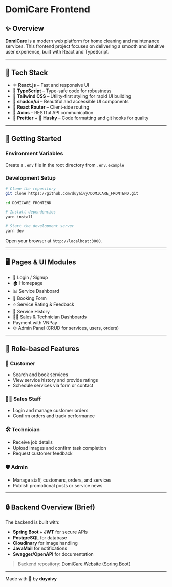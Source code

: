 # DomiCare Frontend

## ✨ Overview

**DomiCare** is a modern web platform for home cleaning and maintenance services. This frontend project focuses on delivering a smooth and intuitive user experience, built with React and TypeScript.

---

## 🚀 Tech Stack

- ⚛️ **React.js** – Fast and responsive UI
- 🔡 **TypeScript** – Type-safe code for robustness
- 🎨 **Tailwind CSS** – Utility-first styling for rapid UI building
- 🧩 **shadcn/ui** – Beautiful and accessible UI components
- 🔄 **React Router** – Client-side routing
- 🔗 **Axios** – RESTful API communication
- 🧼 **Prettier** + 🦊 **Husky** – Code formatting and git hooks for quality

---

## 🧪 Getting Started

### Environment Variables

Create a `.env` file in the root directory from `.env.example`

### Development Setup

```bash
# Clone the repository
git clone https://github.com/duyaivy/DOMICARE_FRONTEND.git

cd DOMICARE_FRONTEND

# Install dependencies
yarn install

# Start the development server
yarn dev
```

Open your browser at `http://localhost:3000`.

---

## 🖥️ Pages & UI Modules

- 🔐 Login / Signup
- 🏠 Homepage
- 📊 Service Dashboard
- 📆 Booking Form
- ⭐ Service Rating & Feedback
- 📜 Service History
- 🧑‍💼 Sales & Technician Dashboards
- Payment with VNPay
- ⚙️ Admin Panel (CRUD for services, users, orders)

---

## 📌 Role-based Features

### 👤 Customer

- Search and book services
- View service history and provide ratings
- Schedule services via form or contact

### 🧑‍💼 Sales Staff

- Login and manage customer orders
- Confirm orders and track performance

### 🛠️ Technician

- Receive job details
- Upload images and confirm task completion
- Request customer feedback

### 🛡️ Admin

- Manage staff, customers, orders, and services
- Publish promotional posts or service news

---

## 🔒 Backend Overview (Brief)

The backend is built with:

- **Spring Boot + JWT** for secure APIs
- **PostgreSQL** for database
- **Cloudinary** for image handling
- **JavaMail** for notifications
- **Swagger/OpenAPI** for documentation

> Backend repository: [DomiCare Website (Spring Boot)](https://github.com/hnagnurtme/DomiCare_Website.git)

---

Made with 💖 by **duyaivy**
